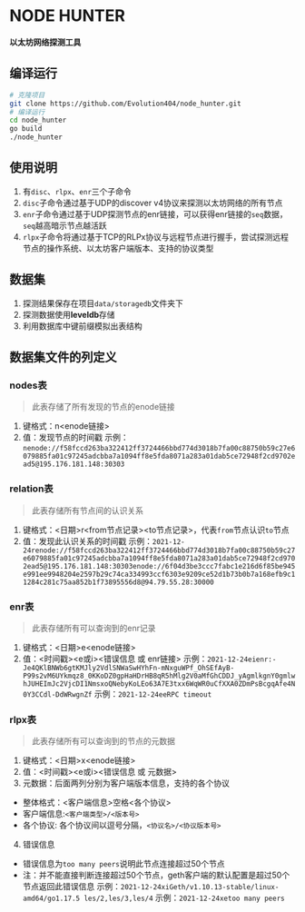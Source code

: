 # NODE HUNTER
**以太坊网络探测工具**
## 编译运行
```sh
# 克隆项目
git clone https://github.com/Evolution404/node_hunter.git
# 编译运行
cd node_hunter
go build
./node_hunter
```
## 使用说明
1. 有`disc`、`rlpx`、`enr`三个子命令
2. `disc`子命令通过基于UDP的discover v4协议来探测以太坊网络的所有节点
3. `enr`子命令通过基于UDP探测节点的enr链接，可以获得enr链接的`seq`数据，`seq`越高暗示节点越活跃
4. `rlpx`子命令将通过基于TCP的RLPx协议与远程节点进行握手，尝试探测远程节点的操作系统、以太坊客户端版本、支持的协议类型

## 数据集
1. 探测结果保存在项目`data/storagedb`文件夹下
2. 探测数据使用**leveldb**存储
3. 利用数据库中键前缀模拟出表结构

## 数据集文件的列定义

### nodes表
> 此表存储了所有发现的节点的enode链接
1. 键格式：n<enode链接>
2. 值：发现节点的时间戳
示例：`nenode://f58fccd263ba322412ff3724466bbd774d3018b7fa00c88750b59c27e6079885fa01c97245adcbba7a1094ff8e5fda8071a283a01dab5ce72948f2cd9702ead5@195.176.181.148:30303`

### relation表
> 此表存储所有节点间的认识关系
1. 键格式：<日期>r<from节点记录><to节点记录>，代表`from`节点认识`to`节点
2. 值：发现此认识关系的时间戳
示例：`2021-12-24renode://f58fccd263ba322412ff3724466bbd774d3018b7fa00c88750b59c27e6079885fa01c97245adcbba7a1094ff8e5fda8071a283a01dab5ce72948f2cd9702ead5@195.176.181.148:30303enode://6f04d3be3ccc7fabc1e216d6f85be945e991ee9948204e2597b29c74ca334993ccf6303e9209ce52d1b73b0b7a168efb9c11284c281c75aa852b1f73895556d8@94.79.55.28:30000`

### enr表
> 此表存储所有可以查询到的enr记录
1. 键格式：<日期>e<enode链接>
2. 值：<时间戳><e或i><错误信息 或 enr链接>
示例：`2021-12-24eienr:-Je4QKlBNWb6gtKMJly2VdlSNWaSwHYhFn-mNxguWPf_OhSEfAyB-P99s2vM6UYkmqz8_0KKoDZ0gpHaHDrHB8qR5hMlg2V0aMfGhCDDJ_yAgmlkgnY0gmlwhJUHEImJc2VjcDI1NmsxoQNebyKoLEo63A7E3txx6WqWR0uCfXXA0ZDmPsBcgqAfe4N0Y3CCdl-DdWRwgnZf`
示例：`2021-12-24eeRPC timeout`

### rlpx表
> 此表存储所有可以查询到的节点的元数据
1. 键格式：<日期>x<enode链接>
2. 值：<时间戳><e或i><错误信息 或 元数据>
3. 元数据：后面两列分别为客户端版本信息，支持的各个协议
  * 整体格式：<客户端信息>空格<各个协议>
  * 客户端信息:`<客户端类型>/<版本号>`
  * 各个协议: 各个协议间以逗号分隔，`<协议名>/<协议版本号>`
4. 错误信息
  * 错误信息为`too many peers`说明此节点连接超过50个节点
  * 注：并不能直接判断连接超过50个节点，geth客户端的默认配置是超过50个节点返回此错误信息
示例：`2021-12-24xiGeth/v1.10.13-stable/linux-amd64/go1.17.5 les/2,les/3,les/4`
示例：`2021-12-24xetoo many peers`
